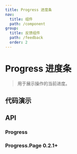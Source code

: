 ```yaml
---
title: Progress 进度条
nav:
  title: 组件
  path: /component
group:
  title: 反馈组件
  path: /feedback
  order: 2
---
```


# Progress 进度条

> 用于展示操作的当前进度。

## 代码演示

<code src="./__fixtures__/basic.tsx"></code>

## API

### Progress

<API hideTitle src="./progress.tsx"></API>

### Progress.Page <Badge>0.2.1+</Badge>

<API hideTitle src="./progress-page.tsx"></API>
